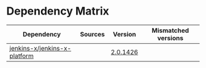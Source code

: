 # Dependency Matrix

Dependency | Sources | Version | Mismatched versions
---------- | ------- | ------- | -------------------
[jenkins-x/jenkins-x-platform](https://github.com/jenkins-x/jenkins-x-platform) |  | [2.0.1426](https://github.com/jenkins-x/jenkins-x-platform/releases/tag/v2.0.1426) | 
